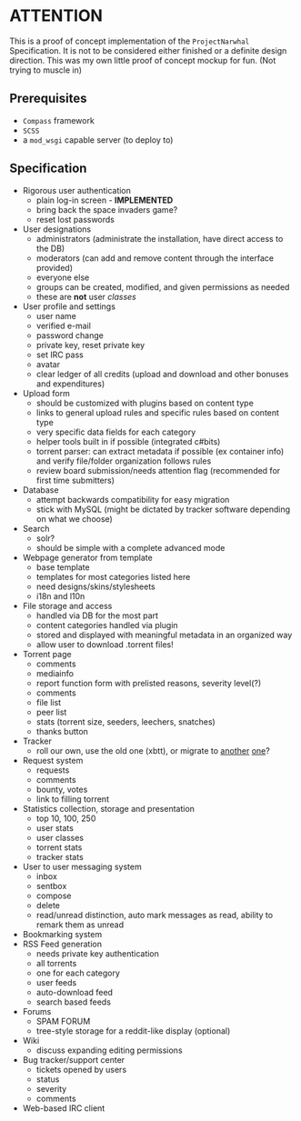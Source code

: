 
ATTENTION
==============

This is a proof of concept implementation of the `ProjectNarwhal` Specification.
It is not to be considered either finished or a definite design direction.
This was my own little proof of concept mockup for fun. (Not trying to muscle in)

Prerequisites
-------------

 * `Compass` framework
 * `SCSS`
 * a `mod_wsgi` capable server (to deploy to)
 
 

Specification
-------------

* Rigorous user authentication
   * plain log-in screen - **IMPLEMENTED**
   * bring back the space invaders game?
   * reset lost passwords
* User designations 
    * administrators (administrate the installation, have direct access to the DB)
    * moderators (can add and remove content through the interface provided)
    * everyone else
    * groups can be created, modified, and given permissions as needed
    * these are **not** user *classes*
* User profile and settings
    * user name
    * verified e-mail
    * password change
    * private key, reset private key
    * set IRC pass
    * avatar
    * clear ledger of all credits (upload and download and other bonuses and expenditures)
* Upload form
    * should be customized with plugins based on content type
    * links to general upload rules and specific rules based on content type
    * very specific data fields for each category
    * helper tools built in if possible (integrated c#bits)
    * torrent parser: can extract metadata if possible (ex container info) and verify file/folder organization follows rules
    * review board submission/needs attention flag (recommended for first time submitters)
* Database
    * attempt backwards compatibility for easy migration
    * stick with MySQL (might be dictated by tracker software depending on what we choose)
* Search
    * solr?
    * should be simple with a complete advanced mode
* Webpage generator from template
    * base template
    * templates for most categories listed here
    * need designs/skins/stylesheets
    * i18n and l10n
* File storage and access
    * handled via DB for the most part
    * content categories handled via plugin
    * stored and displayed with meaningful metadata in an organized way
    * allow user to download .torrent files!
* Torrent page
    * comments
    * mediainfo
    * report function form with prelisted reasons, severity level(?)
    * comments
    * file list
    * peer list
    * stats (torrent size, seeders, leechers, snatches)
    * thanks button
* Tracker
    * roll our own, use the old one (xbtt), or migrate to [another](https://secure.wikimedia.org/wikipedia/en/wiki/Comparison_of_BitTorrent_tracker_software) [one](https://code.google.com/p/django-torrent-tracker/)?
* Request system
    * requests
    * comments
    * bounty, votes
    * link to filling torrent
* Statistics collection, storage and presentation 
    * top 10, 100, 250
    * user stats
    * user classes
    * torrent stats
    * tracker stats
* User to user messaging system
    * inbox
    * sentbox
    * compose
    * delete
    * read/unread distinction, auto mark messages as read, ability to remark them as unread
* Bookmarking system
* RSS Feed generation 
    * needs private key authentication
    * all torrents
    * one for each category
    * user feeds
    * auto-download feed
    * search based feeds
* Forums
    * SPAM FORUM
    * tree-style storage for a reddit-like display (optional)
* Wiki
    * discuss expanding editing permissions
* Bug tracker/support center
    * tickets opened by users
    * status
    * severity
    * comments
* Web-based IRC client
